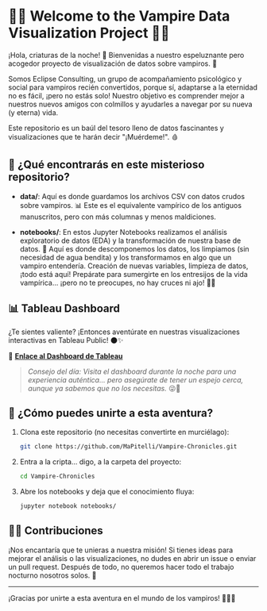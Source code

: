 # 🧛‍♂️ Welcome to the Vampire Data Visualization Project 🧛‍♀️

¡Hola, criaturas de la noche! 🌙 Bienvenidas a nuestro espeluznante pero acogedor proyecto de visualización de datos sobre vampiros. 🦇 

Somos Eclipse Consulting, un grupo de acompañamiento psicológico y social para vampiros recién convertidos, porque sí, adaptarse a la eternidad no es fácil, ¡pero no estás solo! Nuestro objetivo es comprender mejor a nuestros nuevos amigos con colmillos y ayudarles a navegar por su nueva (y eterna) vida.

Este repositorio es un baúl del tesoro lleno de datos fascinantes y visualizaciones que te harán decir "¡Muérdeme!". 🩸

## 📁 ¿Qué encontrarás en este misterioso repositorio?

- **data/**: Aquí es donde guardamos los archivos CSV con datos crudos sobre vampiros. 📊 Este es el equivalente vampírico de los antiguos manuscritos, pero con más columnas y menos maldiciones.

- **notebooks/**: En estos Jupyter Notebooks realizamos el análisis exploratorio de datos (EDA) y la transformación de nuestra base de datos. 🧪 Aquí es donde descomponemos los datos, los limpiamos (sin necesidad de agua bendita) y los transformamos en algo que un vampiro entendería. Creación de nuevas variables, limpieza de datos, ¡todo está aquí! Prepárate para sumergirte en los entresijos de la vida vampírica... ¡pero no te preocupes, no hay cruces ni ajo! 🧄❌

## 📊 Tableau Dashboard

¿Te sientes valiente? ¡Entonces aventúrate en nuestras visualizaciones interactivas en Tableau Public! 🌑✨

🔗 [**Enlace al Dashboard de Tableau**](https://public.tableau.com/views/Vampiros/Indice?:language=es-ES&publish=yes&:sid=&:redirect=auth&:display_count=n&:origin=viz_share_link)  

> *Consejo del día: Visita el dashboard durante la noche para una experiencia auténtica... pero asegúrate de tener un espejo cerca, aunque ya sabemos que no los necesitas.* 😜🦇

## 🚀 ¿Cómo puedes unirte a esta aventura?

1. Clona este repositorio (no necesitas convertirte en murciélago):
   ```bash
   git clone https://github.com/MaPitelli/Vampire-Chronicles.git
   ```

2. Entra a la cripta... digo, a la carpeta del proyecto:
   ```bash
   cd Vampire-Chronicles
   ```

3. Abre los notebooks y deja que el conocimiento fluya:
   ```bash
   jupyter notebook notebooks/
   ```

## 🧛‍♂️ Contribuciones

¡Nos encantaría que te unieras a nuestra misión! Si tienes ideas para mejorar el análisis o las visualizaciones, no dudes en abrir un issue o enviar un pull request. Después de todo, no queremos hacer todo el trabajo nocturno nosotros solos. 🌙

---

¡Gracias por unirte a esta aventura en el mundo de los vampiros! 👋🌙🦇

